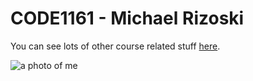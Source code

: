# CODE1161 - Michael Rizoski

You can see lots of other course related stuff [here](https://notionparallax.co.uk/CODE1161).

![a photo of me](mugshot.png)
